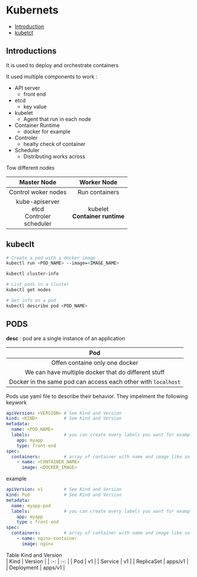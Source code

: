 # Kubernets 

- [Introduction](#intro)
- [kubetct](#kubetctl)

<a name="intro"/>

## Introductions

It is used to deploy and orchestrate containers

It used multiple components to work :

- API server
  - front end 
- etcd
  - key value
- kubelet
  - Agent that run in each node 
- Container Runtime
  - docker for example 
- Controler
  - healty check of container
- Scheduler
  - Distributing works across

Tow different nodes

| Master Node | Worker Node |
| :-: | :-: |
| Control woker nodes | Run containers |
| kube-apiserver <br> etcd <br> Controler <br> scheduler | kubelet <br> **Container runtime** |

<a name="kubectl"/>

## kubeclt

```bash
# Create a pod with a docker image
kubectl run <POD_NAME> --image=<IMAGE_NAME>

kubectl cluster-info

# List pods in a cluster
kubectl get nodes

# Get info on a pod
kubectl describe pod <POD_NAME>
```

## PODS

**desc** : pod are a single instance of an application

| Pod |
| :-: |
| Offen containe only one docker |
| We can have multiple docker that do different stuff |
| Docker in the same pod can access each other with `localhost` |

Pods use yaml file to describe their behavior. They impelment the following keywork
```yaml
apiVersion: <VERSION> # See Kind and Version
kind: <KIND>          # See Kind and Version
metadata:
  name: <POD_NAME>
  labels:             # you can create every labels you want for example :
    app: myapp
    type: front-end
spec:
  containers:         # array of container with name and image like so
    - name: <CONTAINER_NAME>
      image: <DOCKER_IMAGE>
```

example
```yaml
apiVersion: v1        # See Kind and Version
kind: Pod             # See Kind and Version
metadata:
  name: myapp-pod
  labels:             # you can create every labels you want for example :
    app: myapp
    type : front-end
spec:
  containers:         # array of container with name and image like so
    - name: nginx-container
      image: nginx
```

Table Kind and Version\
| Kind | Version |
| :-: | :-: |
| Pod | v1 |
| Service | v1 |
| ReplicaSet | apps/v1 |
| Deployment | apps/v1 |

